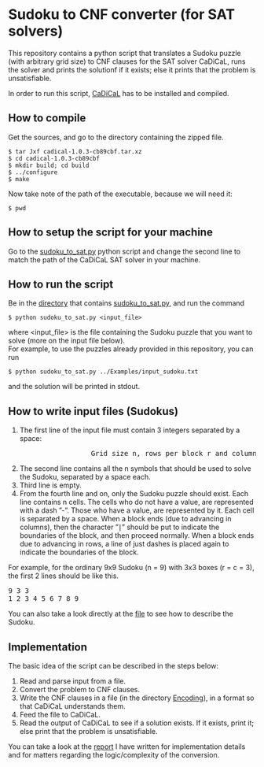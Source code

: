 # Sudoku to CNF converter (for SAT solvers)

This repository contains a python script that translates a Sudoku puzzle (with arbitrary grid size) to CNF clauses for the SAT solver CaDiCaL, runs the solver and prints the solutionf if it exists; else it prints that the problem is unsatisfiable.

In order to run this script, [CaDiCaL](http://fmv.jku.at/cadical/) has to be installed and compiled.

## How to compile

Get the sources, and go to the directory containing the zipped file.
```shell
$ tar Jxf cadical-1.0.3-cb89cbf.tar.xz
$ cd cadical-1.0.3-cb89cbf
$ mkdir build; cd build
$ ../configure
$ make
```

Now take note of the path of the executable, because we will need it:
```shell
$ pwd
````


## How to setup the script for your machine

Go to the [sudoku_to_sat.py](Sudoku_to_SAT/src/sudoku_to_sat.py) python script and change the second line to match the path of the CaDiCaL SAT solver in your machine.



## How to run the script

Be in the [directory](Sudoku_to_SAT/src) that contains [sudoku_to_sat.py](Sudoku_to_SAT/src/sudoku_to_sat.py), and run the command
```shell
$ python sudoku_to_sat.py <input_file>
```

where <input_file> is the file containing the Sudoku puzzle that you want to solve (more on the input file below).  
For example, to use the puzzles already provided in this repository, you can run
```shell
$ python sudoku_to_sat.py ../Examples/input_sudoku.txt
```
and the solution will be printed in stdout.



## How to write input files (Sudokus)

1. The first line of the input file must contain 3 integers separated by a space:  
<pre>                    Grid size n, rows per block r and columns per block c. </pre>
2. The second line contains all the n symbols that should be used to solve the Sudoku, separated by a space each.
3. Third line is empty.
4. From the fourth line and on, only the Sudoku puzzle should exist. Each line contains n cells. The cells who do not have a value, are represented with a dash ”-”. Those who have a value, are represented by it. Each cell is separated by a space. When a block ends (due to advancing in columns), then the character ”∣” should be put to indicate the boundaries of the block, and then proceed normally. When a block ends due to advancing in rows, a line of just dashes is placed again to indicate the boundaries of the block.  


For example, for the ordinary 9x9 Sudoku (n = 9) with 3x3 boxes (r = c = 3), the first 2 lines should be like this.
<pre>
9 3 3
1 2 3 4 5 6 7 8 9
</pre>  
You can also take a look directly at the [file](Sudoku_to_SAT/Examples/input_sudoku.txt) to see how to describe the Sudoku.



## Implementation

The basic idea of the script can be described in the steps below:  
1. Read and parse input from a file.
2. Convert the problem to CNF clauses.
3. Write the CNF clauses in a file (in the directory [Encoding](Sudoku_to_SAT/Encoding)), in a format so that CaDiCaL understands them.
4. Feed the file to CaDiCaL.
5. Read the output of CaDiCaL to see if a solution exists. If it exists, print it; else print that the problem is unsatisfiable.


You can take a look at the [report](Sudoku_to_SAT/Report/report.pdf) I have written for implementation details and for matters regarding the logic/complexity of the conversion.

